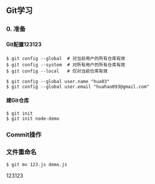 ## Git学习

### 0. 准备

#### Git配置123123

```shell
$ git config --global  # 对当前用户的所有仓库有效
$ git config --system  # 对所有用户的所有仓库有效
$ git config --local   # 仅对当前仓库有效

$ git config --global user.name "hua03"
$ git config --global user.email "huahao093@gmail.com"
```



#### 建Git仓库

```shell
$ git init 
$ git init node-demo	 
```



### Commit操作

### 文件重命名

```shell
$ git mv 123.js demo.js
```



123123